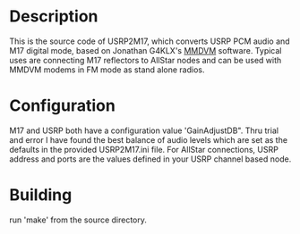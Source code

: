 # Description

This is the source code of USRP2M17, which converts USRP PCM audio and M17 digital mode, based on Jonathan G4KLX's [MMDVM](https://github.com/g4klx) software. Typical uses are connecting M17 reflectors to AllStar nodes and can be used with MMDVM modems in FM mode as stand alone radios.

# Configuration
M17 and USRP both have a configuration value 'GainAdjustDB".  Thru trial and error I have found the best balance of audio levels which are set as the defaults in the provided USRP2M17.ini file.  For AllStar connections, USRP address and ports are the values defined in your USRP channel based node.

# Building
run 'make' from the source directory.

